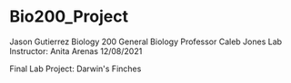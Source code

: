 # Bio200_Project
Jason Gutierrez
Biology 200 General Biology
Professor Caleb Jones
Lab Instructor: Anita Arenas
12/08/2021

Final Lab Project:
Darwin's Finches
